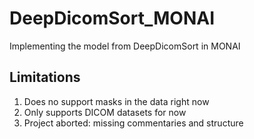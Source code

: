 # DeepDicomSort_MONAI
Implementing the model from DeepDicomSort in MONAI

## Limitations
1. Does no support masks in the data right now
2. Only supports DICOM datasets for now
3. Project aborted: missing commentaries and structure